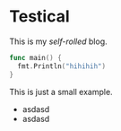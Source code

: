 # Testical

This is my _self-rolled_ blog.

```go
func main() {
  fmt.Println("hihihih")
}
```

This is just a small example.

- asdasd
- asdasd
